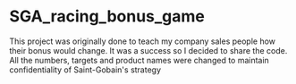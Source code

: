 # SGA_racing_bonus_game
This project was originally done to teach my company sales people how their bonus would change. It was a success so I decided to share the code. All the numbers, targets and product names were changed to maintain confidentiality of Saint-Gobain's strategy
